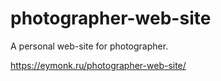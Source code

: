 # photographer-web-site
A personal web-site for photographer.

https://eymonk.ru/photographer-web-site/
